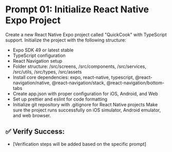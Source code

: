 # Prompt 01: Initialize React Native Expo Project

Create a new React Native Expo project called "QuickCook" with TypeScript support.
Initialize the project with the following structure:
 - Expo SDK 49 or latest stable
 - TypeScript configuration
 - React Navigation setup
 - Folder structure: /src/screens, /src/components, /src/services, /src/utils, /src/types, /src/assets
 - Install core dependencies: expo, react-native, typescript, @react-navigation/native, @react-navigation/stack, @react-navigation/bottom-tabs
 - Create app.json with proper configuration for iOS, Android, and Web
 - Set up prettier and eslint for code formatting
 - Initialize git repository with .gitignore for React Native projects Make sure the project runs successfully on iOS simulator, Android emulator, and web browser.

## ✅ Verify Success:
- [Verification steps will be added based on the specific prompt]
